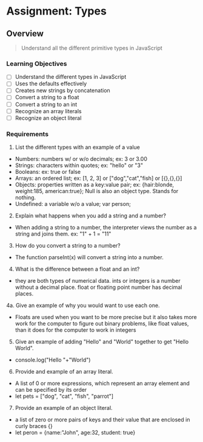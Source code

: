 # Assignment: Types

## Overview

>Understand all the different primitive types in JavaScript

### Learning Objectives

- [ ] Understand the different types in JavaScript 
- [ ] Uses the defaults effectively 
- [ ] Creates new strings by concatenation 
- [ ] Convert a string to a float 
- [ ] Convert a string to an int 
- [ ] Recognize an array literals 
- [ ] Recognize an object literal

### Requirements

1. List the different types with an example of a value
- Numbers: numbers w/ or w/o decimals; ex: 3 or 3.00
- Strings: characters within quotes; ex: "hello" or "3"
- Booleans: ex: true or false
- Arrays: an ordered list; ex: [1, 2, 3] or ["dog","cat","fish] or [{},{},{}]
- Objects: properties written as a key:value pair;  ex: 
{hair:blonde, weight:185, american:true}; Null is also an object type. Stands for nothing.
- Undefined: a variable w/o a value; var person;



2. Explain what happens when you add a string and a number? 
- When adding a string to a number, the interpreter views the number as a string and joins them. ex: "1" + 1 = "11"

3. How do you convert a string to a number? 
- The function parseInt(x) will convert a string into a number. 

4. What is the difference between a float and an int? 
- they are both types of numerical data. ints or integers is a number without a decimal place. float or floating point number has decimal places.

4a. Give an example of why you would want to use each one.
- Floats are used when you want to be more precise but it also takes more work for the computer to figure out binary problems, like float values, than it does for the computer to work in integers

5. Give an example of adding "Hello" and "World" together to get "Hello World". 
- console.log("Hello "+"World")

6. Provide and example of an array literal. 
- A list of 0 or more expressions, which represent an array element and can be specified by its order
- let pets = ["dog", "cat", "fish", "parrot"]

7. Provide an example of an object literal.
- a list of zero or more pairs of keys and their value that are enclosed in curly braces {}
- let peron = {name:"John", age:32, student: true}

